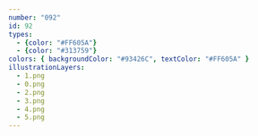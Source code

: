 ```yaml
---
number: "092"
id: 92
types: 
  - {color: "#FF605A"}
  - {color: "#313759"}
colors: { backgroundColor: "#93426C", textColor: "#FF605A" }
illustrationLayers:
  - 1.png
  - 0.png
  - 2.png
  - 3.png
  - 4.png
  - 5.png
---
```

